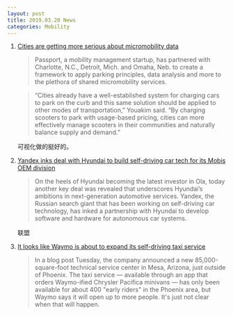 ```yaml
---
layout: post
title: 2019.03.20 News
categories: Mobility
---
```


1. [Cities are getting more serious about micromobility data](https://techcrunch.com/2019/03/19/cities-are-getting-more-serious-about-micromobility-data/)

    > Passport,  a mobility management startup, has partnered with Charlotte, N.C., Detroit, Mich. and Omaha, Neb. to create a framework to apply parking principles, data analysis and more to the plethora of shared micromobility services.

    > “Cities already have a well-established system for charging cars to park on the curb and this same solution should be applied to other modes of transportation,” Youakim said. “By charging scooters to park with usage-based pricing, cities can more effectively manage scooters in their communities and naturally balance supply and demand.”

    可视化做的挺好的。

2. [Yandex inks deal with Hyundai to build self-driving car tech for its Mobis OEM division](https://techcrunch.com/2019/03/19/yandex-inks-deal-with-hyundai-to-build-self-driving-car-tech-for-its-mobis-oem-division/)

    > On the heels of Hyundai becoming the latest investor in Ola, today another key deal was revealed that underscores Hyundai’s ambitions in next-generation automotive services. Yandex, the Russian search giant that has been working on self-driving car technology, has inked a partnership with Hyundai to develop software and hardware for autonomous car systems.

    联盟

3. [It looks like Waymo is about to expand its self-driving taxi service](https://mashable.com/article/waymo-one-exands-in-phoenix/#dXPeWz7fpmqP)

    > In a blog post Tuesday, the company announced a new 85,000-square-foot technical service center in Mesa, Arizona, just outside of Phoenix. The taxi service — available through an app that orders Waymo-ified Chrysler Pacifica minivans — has only been available for about 400 "early riders" in the Phoenix area, but Waymo says it will open up to more people. It's just not clear when that will happen.

